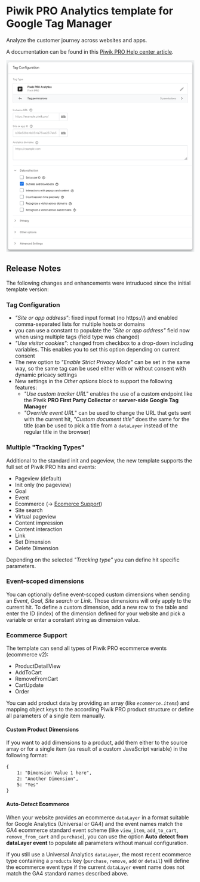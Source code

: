 # Piwik PRO Analytics template for Google Tag Manager

Analyze the customer journey across websites and apps.

A documentation can be found in this [Piwik PRO Help center article](https://help.piwik.pro/support/getting-started/google-tag-manager-install-a-tracking-code/).

![screenshot](template.png)

## Release Notes
The following changes and enhancements were intruduced since the initial template version: 

### Tag Configuration 
- *"Site or app address"*: fixed input format (no https://) and enabled comma-separated lists for multiple hosts or domains
- you can use a constant to populate the *"Site or app address"* field now when using multiple tags (field type was changed)
- *"Use visitor cookies"*: changed from checkbox to a drop-down including variables. This enables you to set this option depending on current consent
- The new option to *"Enable Strict Privacy Mode"* can be set in the same way, so the same tag can be used either with or without consent with dynamic pricacy settings
- New settings in the *Other options* block to support the following features:
  - *"Use custom tracker URL"* enables the use of a custom endpoint like the Piwik **PRO First Party Collector** or **server-side Google Tag Manager**
  - *"Override event URL*" can be used to change the URL that gets sent with the current hit, *"Custom document title"* does the same for the title (can be used to pick a title from a `dataLayer` instead of the regular title in the browser)  

### Multiple "Tracking Types"
Additional to the standard init and pageview, the new template supports the full set of Piwik PRO hits and events:

- Pageview (default)
- Init only (no pageview)
- Goal
- Event
- Ecommerce (-> [Ecomerce Support](#ecommerce-support))
- Site search
- Virtual pageview
- Content impression
- Content interaction
- Link
- Set Dimension
- Delete Dimension

Depending on the selected *"Tracking type"* you can define hit specific parameters.

### Event-scoped dimensions
You can optionally define event-scoped custom dimensions when sending an *Event*, *Goal*, *Site search* or *Link*. Those dimensions will only apply to the current hit. To define a custom dimension, add a new row to the table and enter the ID (index) of the dimension defined for your website and pick a variable or enter a constant string as dimension value.  

### Ecommerce Support
The template can send all types of Piwik PRO ecommerce events (ecommerce v2): 

- ProductDetailView
- AddToCart
- RemoveFromCart
- CartUpdate
- Order

You can add product data by providing an array (like *`ecommerce.items`*) and mapping object keys to the according Piwik PRO product structure or define all parameters of a single item manually. 

#### Custom Product Dimensions
If you want to add dimensions to a product, add them either to the source array or for a single item (as result of a custom JavaScript variable) in the following format: 

```
{
    1: "Dimension Value 1 here",
    2: "Another Dimension",
    5: "Yes"
}
```
#### Auto-Detect Ecommerce
When your website provides an ecommerce `dataLayer` in a format suitable for Google Analytics (Universal or GA4) and the event names match the GA4 ecommerce standard event scheme (like `view_item`, `add_to_cart`, `remove_from_cart` and `purchase`), you can use the option **Auto detect from dataLayer event** to populate all parameters without manual configuration. 

If you still use a Universal Analytics `dataLayer`, the most recent ecommerce type containing a `products` key (`purchase`, `remove`, `add` or `detail`) will define the ecommerce event type if the current `dataLayer` event name does not match the GA4 standard names described above.  